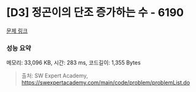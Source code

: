 # [D3] 정곤이의 단조 증가하는 수 - 6190 

[문제 링크](https://swexpertacademy.com/main/code/problem/problemDetail.do?contestProbId=AWcPjEuKAFgDFAU4) 

### 성능 요약

메모리: 33,096 KB, 시간: 283 ms, 코드길이: 1,355 Bytes



> 출처: SW Expert Academy, https://swexpertacademy.com/main/code/problem/problemList.do